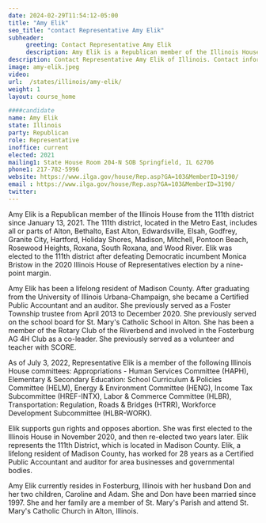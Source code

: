 ```yaml
---
date: 2024-02-29T11:54:12-05:00
title: "Amy Elik"
seo_title: "contact Representative Amy Elik"
subheader:
     greeting: Contact Representative Amy Elik
     description: Amy Elik is a Republican member of the Illinois House from the 111th district since January 13, 2021. Elik was elected to the 111th district after defeating Democratic incumbent Monica Bristow in the 2020 Illinois House of Representatives election by a nine-point margin.
description: Contact Representative Amy Elik of Illinois. Contact information for Amy Elik includes email address, phone number, and mailing address.
image: amy-elik.jpeg
video:
url:  /states/illinois/amy-elik/
weight: 1
layout: course_home

####candidate
name: Amy Elik
state: Illinois
party: Republican
role: Representative
inoffice: current
elected: 2021
mailing1: State House Room 204-N SOB Springfield, IL 62706
phone1: 217-782-5996
website: https://www.ilga.gov/house/Rep.asp?GA=103&MemberID=3190/
email : https://www.ilga.gov/house/Rep.asp?GA=103&MemberID=3190/
twitter:
---
```


Amy Elik is a Republican member of the Illinois House from the 111th district since January 13, 2021. The 111th district, located in the Metro East, includes all or parts of Alton, Bethalto, East Alton, Edwardsville, Elsah, Godfrey, Granite City, Hartford, Holiday Shores, Madison, Mitchell, Pontoon Beach, Rosewood Heights, Roxana, South Roxana, and Wood River. Elik was elected to the 111th district after defeating Democratic incumbent Monica Bristow in the 2020 Illinois House of Representatives election by a nine-point margin.

Amy Elik has been a lifelong resident of Madison County. After graduating from the University of Illinois Urbana-Champaign, she became a Certified Public Accountant and an auditor. She previously served as a Foster Township trustee from April 2013 to December 2020. She previously served on the school board for St. Mary's Catholic School in Alton. She has been a member of the Rotary Club of the Riverbend and involved in the Fosterburg AG 4H Club as a co-leader. She previously served as a volunteer and teacher with SCORE.

As of July 3, 2022, Representative Elik is a member of the following Illinois House committees: Appropriations - Human Services Committee (HAPH), Elementary & Secondary Education: School Curriculum & Policies Committee (HELM), Energy & Environment Committee (HENG), Income Tax Subcommittee (HREF-INTX), Labor & Commerce Committee (HLBR), Transportation: Regulation, Roads & Bridges (HTRR), Workforce Development Subcommittee (HLBR-WORK).

Elik supports gun rights and opposes abortion. She was first elected to the Illinois House in November 2020, and then re-elected two years later. Elik represents the 111th District, which is located in Madison County. Elik, a lifelong resident of Madison County, has worked for 28 years as a Certified Public Accountant and auditor for area businesses and governmental bodies.

Amy Elik currently resides in Fosterburg, Illinois with her husband Don and her two children, Caroline and Adam. She and Don have been married since 1997. She and her family are a member of St. Mary's Parish and attend St. Mary's Catholic Church in Alton, Illinois.
